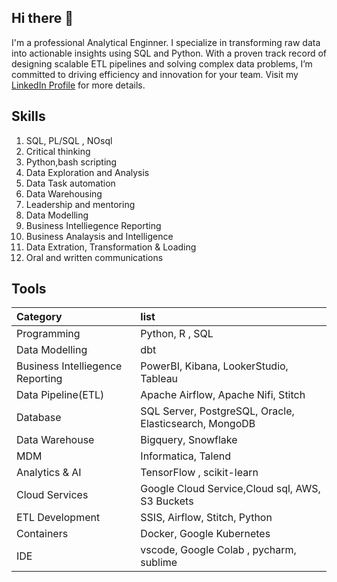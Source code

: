 ## Hi there 👋



I'm a professional Analytical Enginner. I specialize in transforming raw data into actionable insights using SQL and Python. With a proven track record of designing scalable ETL pipelines and solving complex data problems, I’m committed to driving efficiency and innovation for your team. Visit my [LinkedIn Profile](https://www.linkedin.com/in/dorisonuorji/) for more details.

## Skills

1. SQL, PL/SQL , NOsql
2. Critical thinking
3. Python,bash scripting
4. Data Exploration and Analysis
5. Data Task automation
6. Data Warehousing 
7. Leadership and mentoring
8. Data Modelling
9. Business Intelliegence Reporting
10. Business Analaysis and Intelligence
11. Data Extration, Transformation & Loading
12. Oral and written communications

## Tools

| Category | list | 
| :------ |:---|
|Programming| Python, R , SQL|
|Data Modelling     |dbt|
|Business Intelliegence Reporting| PowerBI, Kibana, LookerStudio, Tableau |
| Data Pipeline(ETL)| Apache Airflow, Apache Nifi, Stitch|
|Database| SQL Server, PostgreSQL, Oracle, Elasticsearch, MongoDB|
|Data Warehouse| Bigquery, Snowflake|
|MDM| Informatica, Talend|
|Analytics & AI| TensorFlow , scikit-learn |
|Cloud Services|Google Cloud Service,Cloud sql, AWS, S3 Buckets|
|ETL Development| SSIS, Airflow, Stitch, Python |
|Containers | Docker, Google Kubernetes |
|IDE | vscode, Google Colab , pycharm, sublime|

